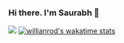 ### Hi there. I'm Saurabh 👋

![](https://github-readme-stats.vercel.app/api?username=saurabh-aug&show_icons=true&count_private=true&show_icons=true&theme=radical)
[![willianrod's wakatime stats](https://github-readme-stats.vercel.app/api/wakatime?username=willianrod)](https://github.com/anuraghazra/github-readme-stats)
